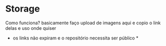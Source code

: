 # Storage
Como funciona? basicamente faço upload de imagens aqui e copio o link delas e uso onde quiser

* os links não expiram e o repositório necessita ser público *
